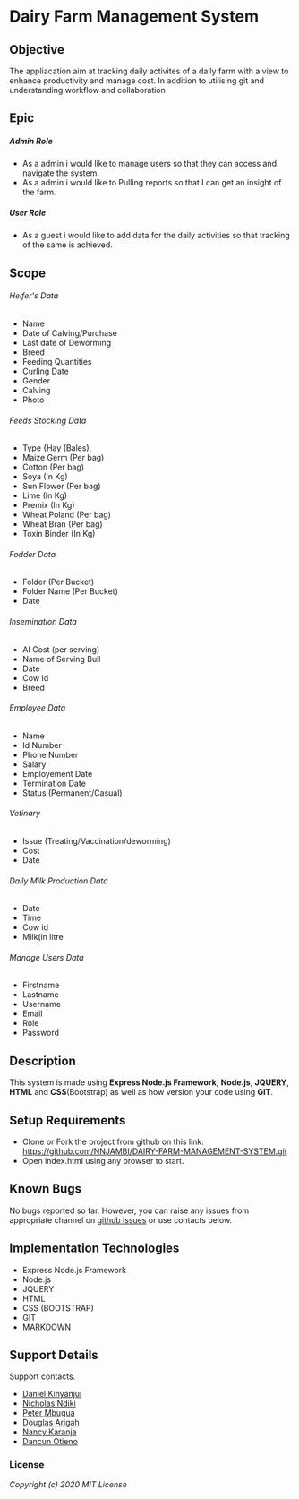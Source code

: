 # Dairy Farm Management System

## Objective
The appliacation aim at tracking daily activites of a daily farm with a view to enhance productivity and manage cost.
In addition to utilising git and understanding workflow and collaboration

## Epic
##### Admin Role
- As a admin i would like to manage users so that they can access and navigate the system.
- As a admin i would like to Pulling reports so that I can get an insight of the farm.

##### User Role
- As a guest i would like to add data for the daily activities so that tracking of the same is achieved.

## Scope
###### Heifer's Data
- Name
- Date of Calving/Purchase
- Last date of Deworming
- Breed
- Feeding Quantities
- Curling Date
- Gender
- Calving
- Photo

###### Feeds Stocking Data
- Type {Hay (Bales), 
- Maize Germ (Per bag)
- Cotton (Per bag)
- Soya (In Kg)
- Sun Flower (Per bag)
- Lime (In Kg)
- Premix (In Kg)
- Wheat Poland (Per bag)
- Wheat Bran (Per bag)
- Toxin Binder (In Kg)

###### Fodder Data
- Folder (Per Bucket)
- Folder Name (Per Bucket)
- Date

###### Insemination Data
- AI Cost (per serving)
- Name of Serving Bull
- Date
- Cow Id
- Breed

###### Employee Data
- Name
- Id Number
- Phone Number
- Salary
- Employement Date
- Termination Date
- Status (Permanent/Casual)

###### Vetinary
- Issue (Treating/Vaccination/deworming)
- Cost
- Date

###### Daily Milk Production Data
- Date
- Time
- Cow id
- Milk(in litre

###### Manage Users Data
- Firstname
- Lastname
- Username
- Email
- Role
- Password

## Description
This system is made using **Express Node.js Framework**, **Node.js**, **JQUERY**, **HTML** and **CSS**(Bootstrap) as well as how version your code using **GIT**.

## Setup Requirements
* Clone or Fork the project from github on this link: https://github.com/NNJAMBI/DAIRY-FARM-MANAGEMENT-SYSTEM.git 
* Open index.html using any browser to start.

## Known Bugs
No bugs reported so far. However, you can raise any issues from appropriate channel on [github issues](https://github.com/NNJAMBI/DAIRY-FARM-MANAGEMENT-SYSTEM/issues) or use contacts below.

## Implementation Technologies
* Express Node.js Framework
* Node.js
* JQUERY
* HTML
* CSS (BOOTSTRAP)
* GIT
* MARKDOWN

## Support Details
Support contacts.
* [Daniel Kinyanjui](https://github.com/danjoki/)
* [Nicholas Ndiki](https://github.com/NdiklasTheCoder/)
* [Peter Mbugua](https://github.com/mbuguap928/)
* [Douglas Arigah](https://github.com/darigah/)
* [Nancy Karanja](https://github.com/nnjambi/)
* [Dancun Otieno](https://github.com/Duncankenji/)

### License
_Copyright (c) 2020 MIT License_